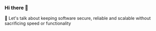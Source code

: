### Hi there 👋


 🔭 Let's talk about keeping software secure, reliable and scalable without sacrificing speed or functionality

<!--
**ceceteras/ceceteras** is a ✨ _special_ ✨ repository because its `README.md` (this file) appears on your GitHub profile.

Here are some ideas to get you started:

🔭 about keeping software secure, reliable and scalable without sacrificing speed or functionality
# 🌱 I’m currently learning to use kubernetes ...
# 👯 I’m looking to collaborate on anything opensource...
- 🤔 I’m looking for help with ...
💬 Ask me about cloud services *wink
- 📫 How to reach me: ...
- 😄 Pronouns: ...
- ⚡ Fun fact: ...
-->
